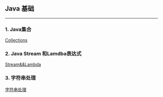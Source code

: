 ## Java 基础
-----

### 1. Java集合

[Collections](Collections/README.md)

### 2. Java Stream 和Lamdba表达式

[Stream&&Lambda](Stream_Lambda/README.md)

### 3. 字符串处理

[字符串处理](String_Processing/README.md)